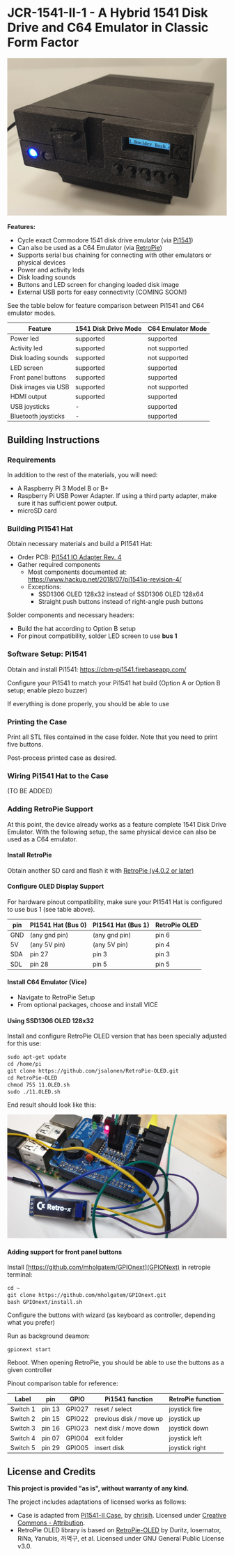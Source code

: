 # JCR-1541-II-1 - A Hybrid 1541 Disk Drive and C64 Emulator in Classic Form Factor

![](./images/20200214-1.jpg)

**Features:**

- Cycle exact Commodore 1541 disk drive emulator (via [Pi1541](https://cbm-pi1541.firebaseapp.com/))
- Can also be used as a C64 Emulator (via [RetroPie](https://retropie.org.uk/))
- Supports serial bus chaining for connecting with other emulators or physical devices
- Power and activity leds
- Disk loading sounds
- Buttons and LED screen for changing loaded disk image
- External USB ports for easy connectivity (COMING SOON!)

See the table below for feature comparison between Pi1541 and C64 emulator modes.

| Feature              | 1541 Disk Drive Mode | C64 Emulator Mode  |
|----------------------|----------------------|--------------------|
| Power led            | supported            | supported          |
| Activity led         | supported            | not supported      |
| Disk loading sounds  | supported            | not supported      |
| LED screen           | supported            | supported          |
| Front panel buttons  | supported            | supported          |
| Disk images via USB  | supported            | not supported      |
| HDMI output          | supported            | supported          |
| USB joysticks        | -                    | supported          |
| Bluetooth joysticks  | -                    | supported          |

## Building Instructions

### Requirements

In addition to the rest of the materials, you will need:

- A Raspberry Pi 3 Model B or B+
- Raspberry Pi USB Power Adapter. If using a third party adapter, make sure it has sufficient power output.
- microSD card

### Building PI1541 Hat

Obtain necessary materials and build a PI1541 Hat:

- Order PCB: [Pi1541 IO Adapter Rev. 4](https://www.pcbway.com/project/shareproject/Pi1541_IO_Adapter__Rev_4.html)
- Gather required components
  - Most components documented at: https://www.hackup.net/2018/07/pi1541io-revision-4/
  - Exceptions:
    - SSD1306 OLED 128x32 instead of SSD1306 OLED 128x64
    - Straight push buttons instead of right-angle push buttons

Solder components and necessary headers:

- Build the hat according to Option B setup
- For pinout compatibility, solder LED screen to use **bus 1**

### Software Setup: Pi1541

Obtain and install Pi1541: https://cbm-pi1541.firebaseapp.com/

Configure your Pi1541 to match your Pi1541 hat build (Option A or Option B setup; enable piezo buzzer)

If everything is done properly, you should be able to use 

### Printing the Case

Print all STL files contained in the case folder. Note that you need to print five buttons.

Post-process printed case as desired.

### Wiring Pi1541 Hat to the Case

(TO BE ADDED)

### Adding RetroPie Support

At this point, the device already works as a feature complete 1541 Disk Drive Emulator. With the following setup, the same physical device can also be used as a C64 emulator.

#### Install RetroPie

Obtain another SD card and flash it with [RetroPie (v4.0.2 or later)](https://retropie.org.uk/)

#### Configure OLED Display Support

For hardware pinout compatibility, make sure your PI1541 Hat is configured to use bus 1 (see table above).

| pin             | PI1541 Hat (Bus 0) | PI1541 Hat (Bus 1) | RetroPie OLED |
|-----------------|--------------------|--------------------|---------------|
| GND             | (any gnd pin)      | (any gnd pin)      | pin 6         |
| 5V              | (any 5V pin)       | (any 5V pin)       | pin 4         |
| SDA             | pin 27             | pin 3              | pin 3         |
| SDL             | pin 28             | pin 5              | pin 5         |

#### Install C64 Emulator (Vice)

- Navigate to RetroPie Setup
- From optional packages, choose and install VICE

#### Using SSD1306 OLED 128x32

Install and configure RetroPie OLED version that has been specially adjusted for this use:

    sudo apt-get update
    cd /home/pi
    git clone https://github.com/jsalonen/RetroPie-OLED.git
    cd RetroPie-OLED
    chmod 755 11.OLED.sh
    sudo ./11.OLED.sh

End result should look like this:

![](./images/20200220-1.jpg)

#### Adding support for front panel buttons

Install [https://github.com/mholgatem/GPIOnext](GPIONext) in retropie terminal:

    cd ~
    git clone https://github.com/mholgatem/GPIOnext.git
    bash GPIOnext/install.sh

Configure the buttons with wizard (as keyboard as controller, depending what you prefer)

Run as background deamon:

    gpionext start

Reboot. When opening RetroPie, you should be able to use the buttons as a given controller

Pinout comparison table for reference:

| Label           | pin      | GPIO   | Pi1541 function         | RetroPie function |
|-----------------|----------|--------|-------------------------|-------------------|
| Switch 1        | pin 13   | GPIO27 | reset / select          | joystick fire     |
| Switch 2        | pin 15   | GPIO22 | previous disk / move up | joystick up       |
| Switch 3        | pin 16   | GPIO23 | next disk / move down   | joystick down     |
| Switch 4        | pin 07   | GPIO04 | exit folder             | joystick left     |
| Switch 5        | pin 29   | GPIO05 | insert disk             | joystick right    |

## License and Credits

**This project is provided "as is", without warranty of any kind.**

The project includes adaptations of licensed works as follows:

- Case is adapted from [Pi1541-II Case](https://www.thingiverse.com/thing:3127040), by [chrisjh](https://www.thingiverse.com/chrisjh). Licensed under [Creative Commons - Attribution](https://creativecommons.org/licenses/by/3.0/).
- RetroPie OLED library is based on [RetroPie-OLED](https://github.com/losernator/RetroPie-OLED) by Duritz, losernator, RiNa, Yanubis, 까먹구, et al. Licensed under GNU General Public License v3.0.

